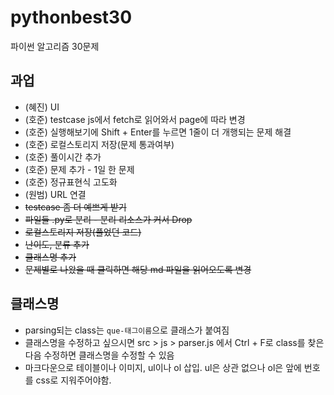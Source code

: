# pythonbest30
파이썬 알고리즘 30문제

## 과업
* (혜진) UI
* (호준) testcase js에서 fetch로 읽어와서 page에 따라 변경
* (호준) 실행해보기에 Shift + Enter를 누르면 1줄이 더 개행되는 문제 해결
* (호준) 로컬스토리지 저장(문제 통과여부)
* (호준) 풀이시간 추가
* (호준) 문제 추가 - 1일 한 문제
* (호준) 정규표현식 고도화
* (원범) URL 연결
* ~~testcase 좀 더 예쁘게 받기~~
* ~~파일들 .py로 분리 - 분리 리소스가 커서 Drop~~
* ~~로컬스토리지 저장(풀었던 코드)~~
* ~~난이도, 분류 추가~~
* ~~클래스명 추가~~
* ~~문제별로 나왔을 때 클릭하면 해당 md 파일을 읽어오도록 변경~~

## 클래스명
* parsing되는 class는 `que-태그이름`으로 클래스가 붙여짐
* 클래스명을 수정하고 싶으시면 src > js > parser.js 에서 Ctrl + F로 class를 찾은 다음 수정하면 클래스명을 수정할 수 있음
* 마크다운으로 테이블이나 이미지, ul이나 ol 삽입. ul은 상관 없으나 ol은 앞에 번호를 css로 지워주어야함.